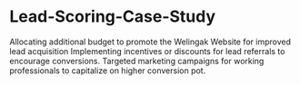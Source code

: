 # Lead-Scoring-Case-Study
Allocating additional budget to promote the Welingak Website for improved lead acquisition Implementing incentives or discounts for lead referrals to encourage conversions. Targeted marketing campaigns for working professionals to capitalize on higher conversion pot. 
